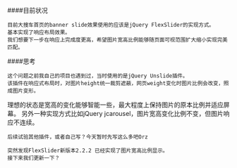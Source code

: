 ####目前状况

    目前大搜车首页的banner slide效果使用的应该是jQuery FlexSlider的实现方式。
    基本实现了响应布局效果。
    我们想要下一步在响应上完成度更高，希望图片宽高比例能够随页面可视范围扩大缩小实现完美匹配。

####思考

    这个问题之前我自己的项目也遇到过，当时使用的是jQuery Unslide插件。
    该插件在响应式布局时，对图片height统一裁剪遮蔽，网页weight变化时图片比例会改变，照成图片变形。
理想的状态是宽高的变化能够智能一些，最大程度上保持图片的原本比例并适应屏幕。
    另外一种实现方式比如jQuery jcarousel，图片宽高变化比例不变，但图片响应不连续。

    后续试验其他插件，或者自己写？今天暂时先写这么多吧Orz

    突然发现FlexSlider新版本2.2.2 已经实现了图片宽高比例显示。
    接下来我们更新一下？